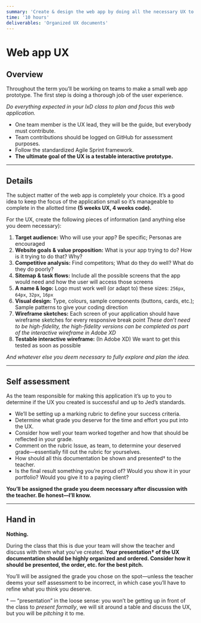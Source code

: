 ```yaml
---
summary: 'Create & design the web app by doing all the necessary UX to create a good project.'
time: '10 hours'
deliverables: 'Organized UX documents'
---
```


# Web app UX

## Overview

Throughout the term you’ll be working on teams to make a small web app prototype. The first step is doing a thorough job of the user experience.

*Do everything expected in your IxD class to plan and focus this web application.*

- One team member is the UX lead, they will be the guide, but everybody must contribute.
- Team contributions should be logged on GitHub for assessment purposes.
- Follow the standardized Agile Sprint framework.
- **The ultimate goal of the UX is a testable interactive prototype.**

---

## Details

The subject matter of the web app is completely your choice. It’s a good idea to keep the focus of the application small so it’s manageable to complete in the allotted time **(5 weeks UX, 4 weeks code).**

For the UX, create the following pieces of information (and anything else you deem necessary):

1. **Target audience:** Who will use your app? Be specific; Personas are encouraged
2. **Website goals & value proposition:** What is your app trying to do? How is it trying to do that? Why?
3. **Competitive analysis:** Find competitors; What do they do well? What do they do poorly?
4. **Sitemap & task flows:** Include all the possible screens that the app would need and how the user will access those screens
5. **A name & logo:** Logo must work well (or adapt to) these sizes: `256px`, `64px`, `32px`, `16px`
6. **Visual design:** Type, colours, sample components (buttons, cards, etc.); Sample patterns to give your coding direction
7. **Wireframe sketches:** Each screen of your application should have wireframe sketches for every responsive break point
  *These don’t need to be high-fidelity, the high-fidelity versions can be completed as part of the interactive wireframe in Adobe XD*
8. **Testable interactive wireframe:** (In Adobe XD) We want to get this tested as soon as possible

*And whatever else you deem necessary to fully explore and plan the idea.*

---

## Self assessment

As the team responsible for making this application it’s up to you to determine if the UX you created is successful and up to Jed’s standards.

- We’ll be setting up a marking rubric to define your success criteria.
- Determine what grade you deserve for the time and effort you put into the UX.
- Consider how well your team worked together and how that should be reflected in your grade.
- Comment on the rubric Issue, as team, to determine your deserved grade—essentially fill out the rubric for yourselves.
- How should all this documentation be shown and presented† to the teacher.
- Is the final result something you’re proud of? Would you show it in your portfolio? Would you give it to a paying client?

**You’ll be assigned the grade you deem necessary after discussion with the teacher. Be honest—I’ll know.**

---

## Hand in

**Nothing.**

During the class that this is due your team will show the teacher and discuss with them what you’ve created. **Your presentation† of the UX documentation should be highly organized and ordered. Consider how it should be presented, the order, etc. for the best pitch.**

You’ll will be assigned the grade you chose on the spot—unless the teacher deems your self assessment to be incorrect, in which case you’ll have to refine what you think you deserve.

† — “presentation” in the loose sense: you won’t be getting up in front of the class to *present formally*, we will sit around a table and discuss the UX, but you will be *pitching* it to me.
